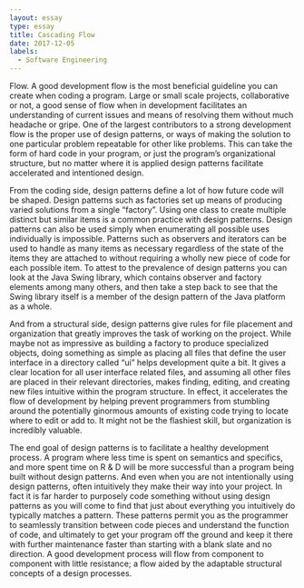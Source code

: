```yaml
---
layout: essay
type: essay
title: Cascading Flow
date: 2017-12-05
labels:
  - Software Engineering
---
```


Flow. A good development flow is the most beneficial guideline you can create when coding a program. Large or small scale projects, collaborative or not, a good sense of flow when in development facilitates an understanding of current issues and means of resolving them without much headache or gripe. One of the largest contributors to a strong development flow is the proper use of design patterns, or ways of making the solution to one particular problem repeatable for other like problems. This can take the form of hard code in your program, or just the program’s organizational structure, but no matter where it is applied design patterns facilitate accelerated and intentioned design.

From the coding side, design patterns define a lot of how future code will be shaped. Design patterns such as factories set up means of producing varied solutions from a single “factory”. Using one class to create multiple distinct but similar items is a common practice with design patterns. Design patterns can also be used simply when enumerating all possible uses individually is impossible. Patterns such as observers and iterators can be used to handle as many items as necessary regardless of the state of the items they are attached to without requiring a wholly new piece of code for each possible item. To attest to the prevalence of design patterns you can look at the Java Swing library, which contains observer and factory elements among many others, and then take a step back to see that the Swing library itself is a member of the design pattern of the Java platform as a whole.

And from a structural side, design patterns give rules for file placement and organization that greatly improves the task of working on the project. While maybe not as impressive as building a factory to produce specialized objects, doing something as simple as placing all files that define the user interface in a directory called “ui” helps development quite a bit. It gives a clear location for all user interface related files, and assuming all other files are placed in their relevant directories, makes finding, editing, and creating new files intuitive within the program structure. In effect, it accelerates the flow of development by helping prevent programmers from stumbling around the potentially ginormous amounts of existing code trying to locate where to edit or add to. It might not be the flashiest skill, but organization is incredibly valuable.

The end goal of design patterns is to facilitate a healthy development process. A program where less time is spent on semantics and specifics, and more spent time on R & D will be more successful than a program being built without design patterns. And even when you are not intentionally using design patterns, often intuitively they make their way into your project. In fact it is far harder to purposely code something without using design patterns as you will come to find that just about everything you intuitively do typically matches a pattern. These patterns permit you as the programmer to seamlessly transition between code pieces and understand the function of code, and ultimately to get your program off the ground and keep it there with further maintenance faster than starting with a blank slate and no direction. A good development process will flow from component to component with little resistance; a flow aided by the adaptable structural concepts of a design processes.
